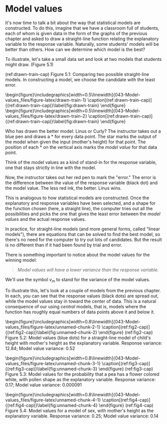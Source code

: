 # Model values



It's now time to talk a bit about the way that statistical models are  constructed. To do this, imagine that we have a classroom full of students, each of whom is given data in the form of the graphs of the  previous chapter and asked to draw a straight-line function relating the explanatory  variable to the response variable. Naturally, some students' models will be better than others. How can we determine which model is the best?

To illustrate, let's take a small data set and look at two models that students might draw. (Figure 5.1)

(ref:drawn-train-cap)  Figure 5.1: Comparing two possible straight-line models. In constructing a model, we choose the candidate with the least error.

\begin{figure}\includegraphics[width=0.5\linewidth]{043-Model-values_files/figure-latex/drawn-train-1} \caption[(ref:drawn-train-cap)]{(ref:drawn-train-cap)}\label{fig:drawn-train}
\end{figure}
\begin{figure}\includegraphics[width=0.5\linewidth]{043-Model-values_files/figure-latex/drawn-train-2} \caption[(ref:drawn-train-cap)]{(ref:drawn-train-cap)}\label{fig:drawn-train}
\end{figure}

Who has drawn the better model: Linus or Curly?  The instructor takes out a blue pen and draws a * for every data point. The star marks the output of the model when given the input (mother's height) for that  point. The position of each * on  the vertical axis marks the *model value* for that data point.

Think of the model values as a kind of stand-in for the response variable, one that stays strictly in line with the model.

Now, the instructor takes out her red pen to mark the "error." The error is the difference between the value of the response variable (black dot) and the model value. The less red ink, the better. Linus wins. 

This is analogous to how statistical models are constructed. Once the explanatory and response variables have been selected, and a shape for the function chosen (here, a straight line), the computer tries out all the possibilities and picks the one that gives the least error between the *model values* and the actual response values.

In practice, for straight-line models (and more general forms, called "linear models"), there are equations that can be solved to find the best model, so there's no need for the computer to try out lots of candidates. But the result is no different than if it had been found by trial and error.

There is something important to notice about the model values for the winning model:

>  *Model values will have a lower variance than the response variable.*

We'll use the symbol $v_m$ to stand for the variance of the model values.

To illustrate this, let's look at a couple of models from the  previous chapter. In each, you can see that the response values (black dots) are spread out,  while the model  values stay in toward the center of data. This is a natural consequence of  our using *central* models, that is, models where the function has roughly equal numbers of data points above it and below it.

\begin{figure}\includegraphics[width=0.8\linewidth]{043-Model-values_files/figure-latex/unnamed-chunk-2-1} \caption[(ref:fig2-cap)]{(ref:fig2-cap)}\label{fig:unnamed-chunk-2}
\end{figure}
(ref:fig2-cap) Figure 5.2: Model values (blue dots) for a straight-line model of child's height with mother's height as the explanatory variable. Response variance: 12.84; Model value variance: 0.52

\begin{figure}\includegraphics[width=0.8\linewidth]{043-Model-values_files/figure-latex/unnamed-chunk-3-1} \caption[(ref:fig3-cap)]{(ref:fig3-cap)}\label{fig:unnamed-chunk-3}
\end{figure}
(ref:fig3-cap) Figure 5.3: Model values for the probability that a pea has a flower colored white, with pollen shape as the explanatory variable. Response variance: 0.17; Model value variance: 0.000091



\begin{figure}\includegraphics[width=0.8\linewidth]{043-Model-values_files/figure-latex/unnamed-chunk-4-1} \caption[(ref:fig4-cap)]{(ref:fig4-cap)}\label{fig:unnamed-chunk-4}
\end{figure}
(ref:fig4-cap)  Figure 5.4: Model values for a model of sex, with mother's height as the explanatory variable. Response variance: 0.25; Model value variance: 0.14




